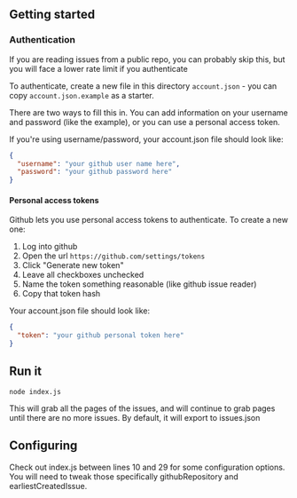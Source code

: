 ## Getting started

### Authentication

If you are reading issues from a public repo, you can probably skip this, but you will face a lower rate limit if you authenticate

To authenticate, create a new file in this directory `account.json` - you can copy `account.json.example` as a starter.

There are two ways to fill this in. You can add information on your username and password (like the example), or you can use a personal access token.

If you're using username/password, your account.json file should look like:

```json
{
  "username": "your github user name here",
  "password": "your github password here"
}
```

#### Personal access tokens

Github lets you use personal access tokens to authenticate. To create a new one:

 1. Log into github
 2. Open the url `https://github.com/settings/tokens`
 3. Click "Generate new token"
 4. Leave all checkboxes unchecked
 5. Name the token something reasonable (like github issue reader)
 6. Copy that token hash

Your account.json file should look like:

```json
{
  "token": "your github personal token here"
}
```

## Run it

```
node index.js
```

This will grab all the pages of the issues, and will continue to grab pages until there are no more issues. By default, it will export to issues.json

## Configuring

Check out index.js between lines 10 and 29 for some configuration options. You will need to tweak those specifically githubRepository and earliestCreatedIssue.
